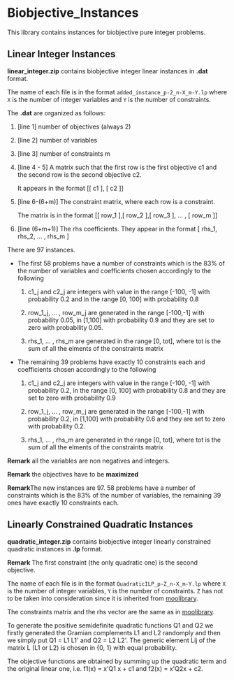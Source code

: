 # Biobjective_Instances


This library contains instances for biobjective pure integer problems.

## Linear Integer Instances

  **linear_integer.zip** contains biobjective integer linear instances in **.dat** format. 
   
   
   The name of each file is in the format `added_instance_p-2_n-X_m-Y.lp` where `X` is the number of integer variables and `Y` is the number of constraints.

   The **.dat** are organized as follows:

   1. [line 1] number of objectives (always 2)
   2. [line 2] number of variables
   3. [line 3] number of constraints m
   4. [line 4 - 5] A matrix such that the first row is the first objective c1 and the second row is the second objective c2.
     
        It appears in the format 
           [[ c1 ],
           [  c2 ]]
   5. [line 6-(6+m)] The constraint matrix, where each row is a constraint.
     
        The matrix is in the format [[ row_1 ],[ row_2 ],[ row_3 ], ... , [ row_m ]]
   6. [line (6+m+1)] The rhs coefficients. They appear in the format [ rhs_1, rhs_2, ... , rhs_m ]
  
   
There are 97 instances.
   
   * The first 58 problems have a number of constraints which is the 83% of the number of variables and 
   coefficients chosen accordingly to the following
   
     1. c1_j and c2_j are integers with value in the range [-100, -1] with probability 0.2 and in the range [0, 100] with probability 0.8
     2. row_1_j, ... , row_m_j are generated in the range [-100,-1] with probability 0.05,
in [1,100] with probability 0.9 and they are set to zero with probability 0.05.

     3. rhs_1, ... , rhs_m are generated in the range [0, tot], where tot is the sum of all the elments of the constraints matrix
   
   * The remaining 39 problems have exactly 10 constraints each and 
   coefficients chosen accordingly to the following
   
     1. c1_j and c2_j are integers with value in the range [-100, -1] with probability 0.2, in the range [0, 100] with probability 0.8 and they are set to zero with probability 0.9
     2. row_1_j, ... , row_m_j are generated in the range [-100,-1] with probability 0.2,
in [1,100] with probability 0.6 and they are set to zero with probability 0.2.

     3. rhs_1, ... , rhs_m are generated in the range [0, tot], where tot is the sum of all the elments of the constraints matrix
   
   **Remark** all the variables are non negatives and integers.
   
   **Remark** the objectives have to be **maximized**


   **Remark**The new instances are 97. 58 problems have a number of constraints which is the 83% of the number of variables, the remaining 39 ones have exactly 10 constraints each.
   
   
## Linearly Constrained Quadratic Instances

   **quadratic_integer.zip** contains biobjective integer linearly constrained quadratic instances in **.lp** format. 

   **Remark** The first constraint (the only quadratic one) is the second objective.
   
   
   The name of each file is in the format `QuadraticILP_p-Z_n-X_m-Y.lp` where `X` is the number of integer variables, `Y` is the number of constraints. `Z` has not to be taken into consideration since it is inherited from [moolibrary](http://home.ku.edu.tr/~moolibrary/).
   
   The constraints matrix and the rhs vector are the same as in [moolibrary](http://home.ku.edu.tr/~moolibrary/).
   
   To generate the positive semidefinite quadratic functions Q1 and Q2 we firstly generated the Gramian complements L1 and L2 randomply and then we simply put Q1 = L1 L1' and Q2 = L2 L2'. The generic element Lij of the matrix L (L1 or L2) is chosen in {0, 1} with equal probability.
   
   The objective functions are obtained by summing up the quadratic term and the original linear one, i.e. f1(x) = x'Q1 x + c1   and  f2(x) = x'Q2x + c2.
